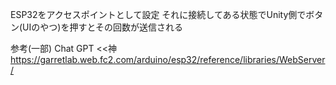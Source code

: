 ESP32をアクセスポイントとして設定
それに接続してある状態でUnity側でボタン(UIのやつ)を押すとその回数が送信される

参考(一部)
Chat GPT <<神
https://garretlab.web.fc2.com/arduino/esp32/reference/libraries/WebServer/
